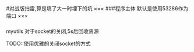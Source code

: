 #对战版扫雷,算是填了大一时埋下的坑
×××
###程序主体
默认是使用53286作为端口
×××
###
myutils
对于socket的关闭,5s后回收资源 


TODO::使用优雅的关闭socket的方式
